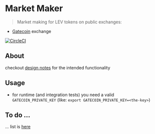 # Market Maker

> Market making for LEV tokens on public exchanges:
 - [Gatecoin](https://gatecoin.com/) exchange
 

[![CircleCI](https://circleci.com/gh/leverj/market-maker/tree/master.svg?style=svg)](https://circleci.com/gh/leverj/market-maker/tree/master)


## About

checkout [design notes](docs/design.md) for the intended functionality  


## Usage

- for runtime (and integration tests) you need a valid `GATECOIN_PRIVATE_KEY`
(like: ```export GATECOIN_PRIVATE_KEY=<the-key>```)


## To do ...

... list is [here](docs/todo.md) 


